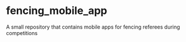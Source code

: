 # fencing_mobile_app
A small repository that contains mobile apps for fencing referees during competitions 
